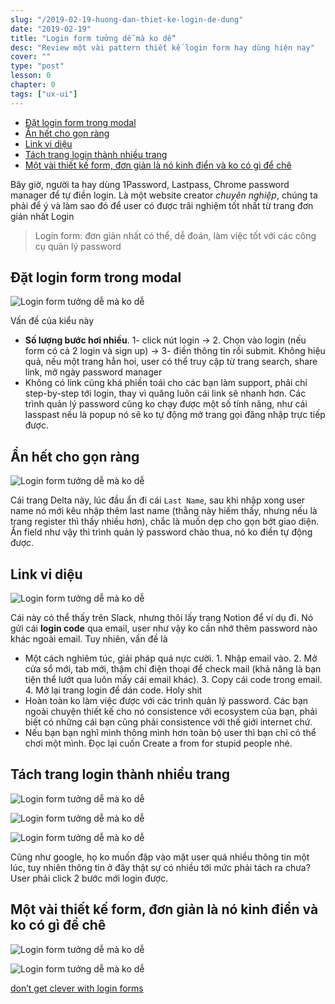 ```yaml
---
slug: "/2019-02-19-huong-dan-thiet-ke-login-de-dung"
date: "2019-02-19"
title: "Login form tưởng dễ mà ko dễ"
desc: "Review một vài pattern thiết kế login form hay dùng hiện nay"
cover: ""
type: "post"
lesson: 0
chapter: 0
tags: ["ux-ui"]
---
```


<!-- TOC -->

- [Đặt login form trong modal](#đặt-login-form-trong-modal)
- [Ẩn hết cho gọn ràng](#ẩn-hết-cho-gọn-ràng)
- [Link vi diệu](#link-vi-diệu)
- [Tách trang login thành nhiều trang](#tách-trang-login-thành-nhiều-trang)
- [Một vài thiết kế form, đơn giản là nó kinh điển và ko có gì để chê](#một-vài-thiết-kế-form-đơn-giản-là-nó-kinh-điển-và-ko-có-gì-để-chê)

<!-- /TOC -->

Bây giờ, người ta hay dùng 1Password, Lastpass, Chrome password manager để tự điền login. Là một website creator *chuyên nghiệp*, chúng ta phải để ý và làm sao đó để user có được trãi nghiệm tốt nhất từ trang đơn giản nhất Login

> Login form: đơn giản nhất có thể, dễ đoán, làm việc tốt với các công cụ quản lý password


## Đặt login form trong modal

![Login form tưởng dễ mà ko dễ](http://www.bradfrost.com/wp-content/uploads/2019/02/Screenshot-2019-02-13-22.41.20-1-700x364.png)

Vấn đề của kiểu này

- **Số lượng bước hơi nhiều**. 1- click nút login -> 2. Chọn vào login (nếu form có cả 2 login và sign up) -> 3- điền thông tin rồi submit. Không hiệu quả, nếu một trang hẳn hoi, user có thể truy cập từ trang search, share link, mở ngày password manager
- Không có link cũng khá phiền toái cho các bạn làm support, phải chỉ step-by-step tới login, thay vì quăng luôn cái link sẽ nhanh hơn. Các trình quản lý password cũng ko chạy được một số tính năng, như cái lasspast nếu là popup nó sẽ ko tự động mở trang gọi đăng nhập trực tiếp được.

## Ẩn hết cho gọn ràng

![Login form tưởng dễ mà ko dễ](http://www.bradfrost.com/wp-content/uploads/2019/02/ooijScreenshot-2019-02-13-14.54.08-700x606.png)

Cái trang Delta này, lúc đầu ẩn đi cái `Last Name`, sau khi nhập xong user name nó mới kêu nhập thêm last name (thằng này hiếm thấy, nhưng nếu là trang register thì thấy nhiều hơn), chắc là muốn dẹp cho gọn bớt giao diện. Ẩn field như vậy thì trình quản lý password chào thua, nó ko điền tự động được.

## Link vi diệu

![Login form tưởng dễ mà ko dễ](http://www.bradfrost.com/wp-content/uploads/2019/02/Screenshot-2019-02-14-09.00.01-700x444.png)

Cái này có thể thấy trên Slack, nhưng thôi lấy trang Notion để ví dụ đi. Nó gửi cái **login code** qua email, user như vậy ko cần nhớ thêm password nào khác ngoài email. Tuy nhiên, vấn đề là

- Một cách nghiêm túc, giải pháp quá nực cười. 1. Nhập email vào. 2. Mở cửa sổ mới, tab mới, thậm chí điện thoại để check mail (khả năng là bạn tiện thể lướt qua luôn mấy cái email khác). 3. Copy cái code trong email. 4. Mở lại trang login để dán code. Holy shit
- Hoàn toàn ko làm việc được với các trình quản lý password. Các bạn ngoài chuyện thiết kế cho nó consistence với ecosystem của bạn, phải biết có những cái bạn cũng phải consistence với thế giới internet chứ.
- Nếu bạn bạn nghĩ mình thông mình hơn toàn bộ user thì bạn chỉ có thể chơi một mình. Đọc lại cuốn Create a from for stupid people nhé.

## Tách trang login thành nhiều trang

![Login form tưởng dễ mà ko dễ](http://www.bradfrost.com/wp-content/uploads/2019/02/shopify-1-1-700x700.png)

![Login form tưởng dễ mà ko dễ](http://www.bradfrost.com/wp-content/uploads/2019/02/shopify-2-700x700.png)

![Login form tưởng dễ mà ko dễ](http://www.bradfrost.com/wp-content/uploads/2019/02/shopify-3-700x689.png)


Cũng như google, họ ko muốn đập vào mặt user quá nhiều thông tin một lúc, tuy nhiên thông tin ở đây thật sự có nhiều tới mức phải tách ra chưa? User phải click 2 bước mới login được.

## Một vài thiết kế form, đơn giản là nó kinh điển và ko có gì để chê

![Login form tưởng dễ mà ko dễ](http://www.bradfrost.com/wp-content/uploads/2019/02/Screenshot-2019-02-14-09.43.43-700x767.png)

![Login form tưởng dễ mà ko dễ](http://www.bradfrost.com/wp-content/uploads/2019/02/Screenshot-2019-02-14-09.44.04-700x901.png)


<a target="_blank" rel="noopener noreferrer" href="http://bradfrost.com/blog/post/dont-get-clever-with-login-forms/">don’t get clever with login forms</a>
